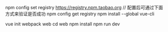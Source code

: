 npm config set registry https://registry.npm.taobao.org
// 配置后可通过下面方式来验证是否成功
npm config get registry
npm install --global vue-cli

vue init webpack web
cd web
npm install
npm run dev